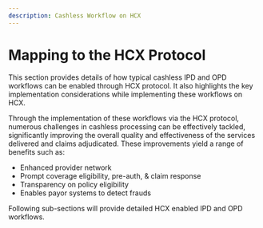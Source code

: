 ```yaml
---
description: Cashless Workflow on HCX
---
```


# Mapping to the HCX Protocol

This section provides details of how typical cashless IPD and OPD workflows can be enabled through HCX protocol. It also highlights the key implementation considerations while implementing these workflows on HCX.

Through the implementation of these workflows via the HCX protocol, numerous challenges in cashless processing can be effectively tackled, significantly improving the overall quality and effectiveness of the services delivered and claims adjudicated. These improvements yield a range of benefits such as:

* Enhanced provider network&#x20;
* Prompt coverage eligibility, pre-auth, & claim response
* Transparency on policy eligibility
* Enables payor systems to detect frauds&#x20;

Following sub-sections will provide detailed HCX enabled IPD and OPD workflows.
